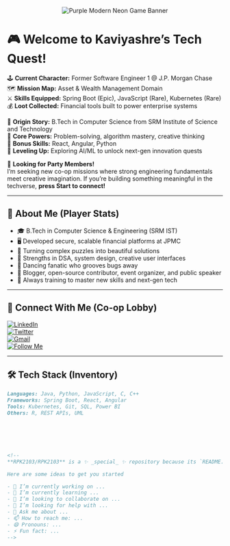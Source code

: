 <!-- Banner -->
<p align="center">
  <img src="https://github.com/RPK2103/RPK2103/assets/your-image-path/Purple-Modern-Neon-Game-Streamer-Twitch-Banner.svg" alt="Purple Modern Neon Game Banner" />
</p>

# 🎮 Welcome to Kaviyashre’s Tech Quest!  

🕹️ **Current Character:** Former Software Engineer 1 @ J.P. Morgan Chase  
🗺️ **Mission Map:** Asset & Wealth Management Domain  
⚔️ **Skills Equipped:** Spring Boot (Epic), JavaScript (Rare), Kubernetes (Rare)  
💰 **Loot Collected:** Financial tools built to power enterprise systems  

🏫 **Origin Story:** B.Tech in Computer Science from SRM Institute of Science and Technology  
🧩 **Core Powers:** Problem-solving, algorithm mastery, creative thinking  
🎨 **Bonus Skills:** React, Angular, Python  
🧠 **Leveling Up:** Exploring AI/ML to unlock next-gen innovation quests  

🚀 **Looking for Party Members!**  
I’m seeking new co-op missions where strong engineering fundamentals meet creative imagination. If you’re building something meaningful in the techverse, **press Start to connect!**  

---

## 👾 About Me (Player Stats)

- 🎓 B.Tech in Computer Science & Engineering (SRM IST)  
- 🖥️ Developed secure, scalable financial platforms at JPMC  
- 🔮 Turning complex puzzles into beautiful solutions  
- 🧩 Strengths in DSA, system design, creative user interfaces  
- 💃 Dancing fanatic who grooves bugs away  
- 📝 Blogger, open-source contributor, event organizer, and public speaker  
- 🌱 Always training to master new skills and next-gen tech  

---

## 🤝 Connect With Me (Co-op Lobby)

[![LinkedIn](https://img.shields.io/badge/LinkedIn-blue?logo=linkedin&style=for-the-badge)](https://www.linkedin.com/in/yourlinkedin)  
[![Twitter](https://img.shields.io/badge/Twitter-black?logo=twitter&style=for-the-badge)](https://twitter.com/yourtwitterhandle)  
[![Gmail](https://img.shields.io/badge/Email-red?logo=gmail&style=for-the-badge)](mailto:youremail@example.com)  
[![Follow Me](https://img.shields.io/github/followers/RPK2103?label=Follow%20Me&style=social)](https://github.com/RPK2103)

---

## 🛠️ Tech Stack (Inventory)

```markdown
Languages: Java, Python, JavaScript, C, C++  
Frameworks: Spring Boot, React, Angular  
Tools: Kubernetes, Git, SQL, Power BI  
Others: R, REST APIs, UML






<!--
**RPK2103/RPK2103** is a ✨ _special_ ✨ repository because its `README.md` (this file) appears on your GitHub profile.

Here are some ideas to get you started

- 🔭 I’m currently working on ...
- 🌱 I’m currently learning ...
- 👯 I’m looking to collaborate on ...
- 🤔 I’m looking for help with ...
- 💬 Ask me about ...
- 📫 How to reach me: ...
- 😄 Pronouns: ...
- ⚡ Fun fact: ...
-->
